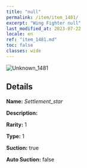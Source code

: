 ```yaml
---
title: "null"
permalink: /item/item_1481/
excerpt: "Wing Fighter null"
last_modified_at: 2023-07-22
locale: en
ref: "item_1481.md"
toc: false
classes: wide
---
```



 ![Unknown_1481](/images/item/Settlement_star_p.png)



## Details

 **Name:** *Settlement_star* 

 **Description:** 

 **Rarity:** 1 

 **Type:** 1 

 **Suction:** true 

 **Auto Suction:** false 


